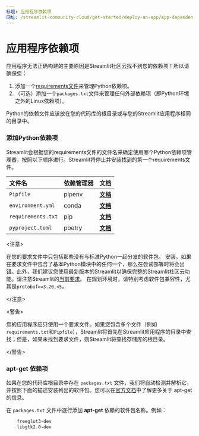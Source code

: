 ```yaml
---
标题: 应用程序依赖项
网址: /streamlit-community-cloud/get-started/deploy-an-app/app-dependencies
---
```


# 应用程序依赖项

应用程序无法正确构建的主要原因是Streamlit社区云找不到您的依赖项！所以请确保您：

1. 添加一个[requirements文件](#add-python-dependencies)来管理Python依赖项。
2. （可选）添加一个`packages.txt`文件来管理任何外部依赖项（即Python环境之外的Linux依赖项）。

<Note>

Python的依赖文件应该放在您的代码库的根目录或与您的Streamlit应用程序相同的目录中。

</Note>

### 添加Python依赖项

Streamlit会根据您的requirements文件的文件名来确定使用哪个Python依赖项管理器，按照以下顺序进行。Streamlit将停止并安装找到的第一个requirements文件。

| **文件名**           | **依赖管理器**     | **文档**                                                                                                                             |
| :----------------- | :----------------- | :---------------------------------------------------------------------------------------------------------------------------------- |
| `Pipfile`          | pipenv                 | **[文档](https://pipenv-fork.readthedocs.io/en/latest/basics.html)**                                                                  |
| `environment.yml`  | conda                  | **[文档](https://conda.io/projects/conda/en/latest/user-guide/tasks/manage-environments.html#creating-an-environment-file-manually)** |
| `requirements.txt` | pip | **[文档](https://pip.pypa.io/en/stable/user_guide/#requirements-files)** |
| `pyproject.toml` | poetry | **[文档](https://python-poetry.org/docs/basic-usage/)** |

<注意>

在您的要求文件中只包括那些没有与标准Python一起分发的软件包。
安装。如果在要求文件中包含了基本Python模块中的任何一个，那么在尝试部署时将会出错。此外，我们建议您使用最新版本的Streamlit以确保完整的Streamlit社区云功能。请注意Streamlit的[当前要求](https://github.com/streamlit/streamlit/blob/develop/lib/setup.py)。
在规划环境时，请特别考虑软件包兼容性，尤其是`protobuf>=3.20,<5`。

</注意>

<警告>

您的应用程序应只使用一个要求文件。如果您包含多个文件（例如`requirements.txt`和`Pipfile`），Streamlit将首先在Streamlit应用程序的目录中查找；但是，如果未找到要求文件，则Streamlit将查找存储库的根目录。

</警告>

### apt-get 依赖项

如果在您的代码库根目录中存在 `packages.txt` 文件，我们将自动检测并解析它，并按照下面的描述安装列出的软件包。您可以在[官方文档](https://linux.die.net/man/8/apt-get)中了解更多关于 apt-get 的信息。

在 `packages.txt` 文件中逐行添加 **apt-get** 依赖的软件包名称。例如：

```bash
    freeglut3-dev
    libgtk2.0-dev
```

